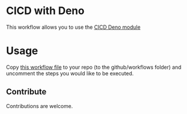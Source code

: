 # CICD with Deno
This workflow allows you to use the [CICD Deno module](https://deno.land/x/cicd)

# Usage 
Copy [this workflow file](https://github.com/michael-spengler/github-action-cicd/blob/main/.github/workflows/cicd.yml) to your repo (to the github/workflows folder) and uncomment the steps you would like to be executed.

## Contribute
Contributions are welcome.
